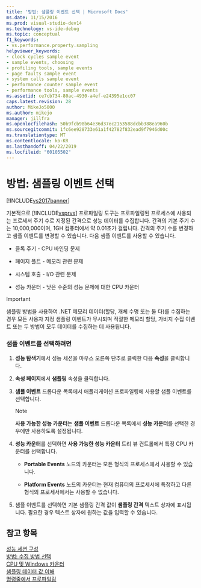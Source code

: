```yaml
---
title: '방법: 샘플링 이벤트 선택 | Microsoft Docs'
ms.date: 11/15/2016
ms.prod: visual-studio-dev14
ms.technology: vs-ide-debug
ms.topic: conceptual
f1_keywords:
- vs.performance.property.sampling
helpviewer_keywords:
- clock cycles sample event
- sample events, choosing
- profiling tools, sample events
- page faults sample event
- system calls sample event
- performance counter sample event
- performance tools, sample events
ms.assetid: ce7cb734-80ac-4930-a4ef-e24395e1cc07
caps.latest.revision: 28
author: MikeJo5000
ms.author: mikejo
manager: jillfra
ms.openlocfilehash: 50b9fcb98b64e36d37ec2153588dcbb388ea960b
ms.sourcegitcommit: 1fc6ee928733e61a1f42782f832ead9f7946d00c
ms.translationtype: MT
ms.contentlocale: ko-KR
ms.lasthandoff: 04/22/2019
ms.locfileid: "60105502"
---
```

# <a name="how-to-choose-sampling-events"></a>방법: 샘플링 이벤트 선택
[!INCLUDE[vs2017banner](../includes/vs2017banner.md)]

기본적으로 [!INCLUDE[vsprvs](../includes/vsprvs-md.md)] 프로파일링 도구는 프로파일링된 프로세스에 사용되는 프로세서 주기 수로 지정된 간격으로 성능 데이터를 수집합니다. 간격의 기본 주기 수는 10,000,000이며, 1GH 컴퓨터에서 약 0.01초가 걸립니다. 간격의 주기 수를 변경하고 샘플 이벤트를 변경할 수 있습니다. 다음 샘플 이벤트를 사용할 수 있습니다.  
  
- 클록 주기 - CPU 바인딩 문제  
  
- 페이지 폴트 - 메모리 관련 문제  
  
- 시스템 호출 - I/O 관련 문제  
  
- 성능 카운터 - 낮은 수준의 성능 문제에 대한 CPU 카운터  
  
> [!IMPORTANT]
>  샘플링 방법을 사용하여 .NET 메모리 데이터(할당, 개체 수명 또는 둘 다)를 수집하는 경우 모든 사용자 지정 샘플링 이벤트가 무시되며 적절한 메모리 할당, 가비지 수집 이벤트 또는 두 방법이 모두 데이터를 수집하는 데 사용됩니다.  
  
### <a name="to-select-a-sample-event"></a>샘플 이벤트를 선택하려면  
  
1. **성능 탐색기**에서 성능 세션을 마우스 오른쪽 단추로 클릭한 다음 **속성**을 클릭합니다.  
  
2. **속성 페이지**에서 **샘플링** 속성을 클릭합니다.  
  
3. **샘플 이벤트** 드롭다운 목록에서 애플리케이션 프로파일링에 사용할 샘플 이벤트를 선택합니다.  
  
    > [!NOTE]
    >  **사용 가능한 성능 카운터**는 **샘플 이벤트** 드롭다운 목록에서 **성능 카운터**를 선택한 경우에만 사용하도록 설정됩니다.  
  
4. **성능 카운터**를 선택하면 **사용 가능한 성능 카운터** 트리 뷰 컨트롤에서 특정 CPU 카운터를 선택합니다.  
  
    - **Portable Events** 노드의 카운터는 모든 형식의 프로세스에서 사용할 수 있습니다.  
  
    - **Platform Events** 노드의 카운터는 현재 컴퓨터의 프로세서에 특정하고 다른 형식의 프로세서에서는 사용할 수 없습니다.  
  
5. 샘플 이벤트를 선택하면 기본 샘플링 간격 값이 **샘플링 간격** 텍스트 상자에 표시됩니다. 필요한 경우 텍스트 상자에 원하는 값을 입력할 수 있습니다.  
  
## <a name="see-also"></a>참고 항목  
 [성능 세션 구성](../profiling/configuring-performance-sessions.md)   
 [방법: 수집 방법 선택](../profiling/how-to-choose-collection-methods.md)   
 [CPU 및 Windows 카운터](../profiling/cpu-and-windows-counters.md)   
 [샘플링 데이터 값 이해](../profiling/understanding-sampling-data-values.md)   
 [명령줄에서 프로파일링](../profiling/using-the-profiling-tools-from-the-command-line.md)
